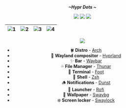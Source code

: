 <div align="center">
  <p></p>
  <p><b><i> ~Hypr Dots ~ </i></b></p>
  <img src="https://img.shields.io/github/last-commit/cybersnake223/Hypr?color=%23c4a7e7&style=for-the-badge">
  <img src="https://img.shields.io/github/repo-size/cybersnake223/Hypr?color=%23c4a7e7&style=for-the-badge">
  <img src="https://img.shields.io/github/stars/cybersnake223/Hypr?color=%23c4a7e7&style=for-the-badge">
</div>


<p></p>

| ![1](img1.png) | ![2](img2.png) | ![3](img3.png) | ![4](img4.png)
| --- | --- | --- | --- |


<div align="center"><img src="https://raw.githubusercontent.com/catppuccin/catppuccin/main/assets/footers/gray0_ctp_on_line.png"></div>

<div align="center">
  <p></p>
  
  - 🍀 **Distro** - [Arch](https://archlinux.org/) 
  - 🌼 **Wayland compositor** - [Hyprland](https://hyprland.org/) 
  - ✨ **Bar** - [Waybar](https://github.com/Alexays/Waybar) 
  - 💦 **File Manager** - [Thunar](https://gitlab.xfce.org/xfce/thunar) 
  - 🌷 **Terminal** - [Foot](https://github.com/DanteAlighierin/foot) 
  - 🍄 **Shell** - [Zsh](https://zsh.sourceforge.io/) 
  - 🪵 **Notifications** - [Dunst](https://github.com/emersion/mako) 
  - 🌻 **Launcher** - [Rofi](https://github.com/lbonn/rofi) 
  - 🍁 **Wallpaper** - [Swaybg](https://github.com/swaywm/swaybg) 
  - ❄️ **Screen locker** - [Swaylock](https://github.com/swaywm/swaylock) 
</div>

